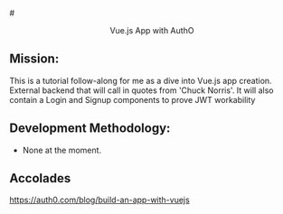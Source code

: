 #<center>Vue.js App with AuthO</center>

## Mission:
This is a tutorial follow-along for me as a dive into Vue.js app creation.  External backend that will call in quotes from 'Chuck Norris'.  It will also contain a Login and Signup components to prove JWT workability

## Development Methodology:
* None at the moment.

## Accolades
https://auth0.com/blog/build-an-app-with-vuejs

